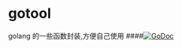 # gotool
golang 的一些函数封装,方便自己使用
####[![GoDoc](https://godoc.org/github.com/lixiangzhong/gotool?status.svg)](https://godoc.org/github.com/lixiangzhong/gotool)
